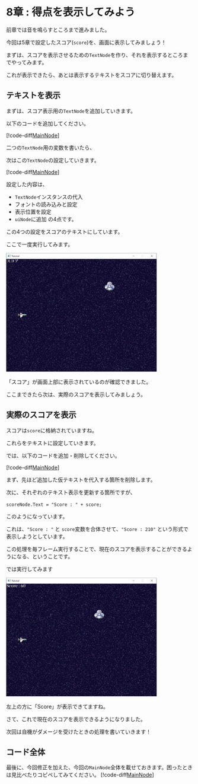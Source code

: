 # 8章 : 得点を表示してみよう

前章では音を鳴らすところまで進みました。

今回は5章で設定したスコア(`score`)を、画面に表示してみましょう！

まずは、スコアを表示させるための`TextNode`を作り、それを表示するところまでやってみます。

これが表示できたら、あとは表示するテキストをスコアに切り替えます。

## テキストを表示

まずは、スコア表示用の`TextNode`を追加していきます。

以下のコードを追加してください。

[!code-diff[MainNode](Text/Spl1.cs)]

二つの`TextNode`用の変数を書いたら、

次はこの`TextNode`の設定していきます。

[!code-diff[MainNode](Text/Spl2.cs)]

設定した内容は、
* `TextNode`インスタンスの代入
* フォントの読み込みと設定
* 表示位置を設定
* `uiNode`に追加
の4点です。

この4つの設定をスコアのテキストにしています。

ここで一度実行してみます。

<img src="Image/text_display.png" height="320px">

「スコア」が画面上部に表示されているのが確認できました。

ここまできたら次は、実際のスコアを表示してみましょう。

## 実際のスコアを表示

スコアは`score`に格納されていますね。

これらをテキストに設定していきます。

では、以下のコードを追加・削除してください。

[!code-diff[MainNode](Text/Spl3.cs)]

まず、先ほど追加した仮テキストを代入する箇所を削除します。

次に、それぞれのテキスト表示を更新する箇所ですが、

` scoreNode.Text = "Score : " + score; `

このようになっています。

これは、`"Score : "` と `score`変数を合体させて、`"Score : 210"` という形式で表示しようとしています。

この処理を毎フレーム実行することで、現在のスコアを表示することができるようになる、ということです。

では実行してみます

<img src="Image/score_display.png" height="320px">

左上の方に「Score」が表示できてますね。

さて、これで現在のスコアを表示できるようになりました。

次回は自機がダメージを受けたときの処理を書いていきます！

## コード全体

最後に、今回修正を加えた、今回の`MainNode`全体を載せておきます。困ったときは見比べたりコピペしてみてください。
[!code-diff[MainNode](Text/Spl4.cs)]